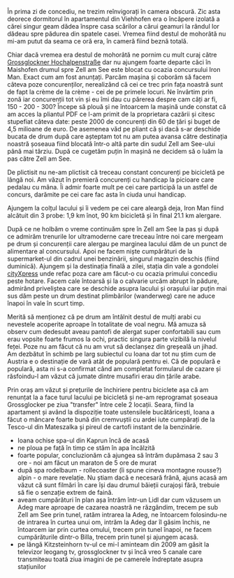În prima zi de concediu, ne trezim reînvigorați în camera obscură. Zic asta deorece dormitorul în apartamentul din Viehhofen era o încăpere izolată a cărei singur geam dădea înspre casa scărilor a cărui geamuri la rândul lor dădeau spre pădurea din spatele casei. Vremea fiind destul de mohorâtă nu mi-am putut da seama ce oră era, în cameră fiind beznă totală.

Chiar dacă vremea era destul de mohorâtă ne pornim cu mult curaj către [Grossglockner Hochalpenstraße](http://www.grossglockner.at/en/) dar nu ajungem foarte departe căci în Maishofen drumul spre Zell am See este blocat cu ocazia concursului Iron Man. Exact cum am fost anunțați. Parcăm mașina și coborâm să facem câteva poze concurenților, nerealizând că cei ce trec prin fața noastră sunt de fapt la crème de la crème - cei de pe primele locuri. Ne învârtim prin zonă iar concurenții tot vin și eu îmi dau cu părerea despre cam câți ar fi, 150 - 200 - 300? Începe să plouă și ne întoarcem la mașină unde constat că am acces la pliantul PDF ce l-am primit de la proprietara cazării și citesc stupefiat câteva date: peste 2000 de concurenți din 60 de țări și buget de 4,5 milioane de euro. De asemenea văd pe pliant că și dacă s-ar deschide bucata de drum după care așteptam tot nu am putea avansa către destinația noastră șoseaua fiind blocată într-o altă parte din sudul Zell am See-ului până mai târziu. După ce cugetăm puțin în mașină ne decidem să o luăm la pas către Zell am See.

De plictisit nu ne-am plictisit că treceau constant concurenți pe bicicletă pe lângă noi. Am văzut în premieră concurenți cu handicap la picioare care pedalau cu mâna. Îi admir foarte mult pe cei care participă la un astfel de concurs, darămite pe cei care fac asta în ciuda unui handicap.

Ajungem la colțul lacului și îi vedem pe cei care aleargă deja, Iron Man fiind alcătuit din 3 probe: 1,9 km înot, 90 km bicicletă și în final 21.1 km alergare.

După ce ne holbăm o vreme continuăm spre în Zell am See la pas și după ce admirăm trenurile lor ultramoderne care treceau între noi care mergeam pe drum și concurenții care alergau pe marginea lacului dăm de un punct de alimentare al concursului. Apoi ne facem niște cumpărături de la supermarket-ul din cadrul unei benzinării, singurul magazin deschis (fiind duminică). Ajungem și la destinația finală a zilei, stația din vale a gondolei [cityXpress](https://goo.gl/maps/R4OcR) unde refac poza care am făcut-o cu ocazia primului concediu peste hotare. Facem cale întoarsă și la o calvarie urcăm abrupt în pădure, admirând priveliștea care se deschide asupra lacului și orașului iar puțin mai sus dăm peste un drum destinat plimbărilor (wanderweg) care ne aduce înapoi în vale în scurt timp.

Merită să menționez că pe drum am întâlnit destul de mulți arabi cu nevestele acoperite aproape în totalitate de voal negru. Mă amuza să observ cum dedesubt aveau pantofi de alergat super confortabili sau cum erau vopsite foarte frumos la ochi, practic singura parte vizibilă la nivelul feței. Poze nu am făcut că nu am vrut să declanșez din greșeală un jihad. Am dezbătut în schimb pe larg subiectul cu Ioana dar tot nu știm cum de Austria e o destinație de vară atât de populară pentru ei. Că de populară e populară, asta ni s-a confirmat când am completat formularul de cazare și răsfoindu-l am văzut că jumate dintre musafiri erau din țările arabe.

Prin oraș am văzut și prețurile de închiriere pentru biciclete așa că am renunțat la a face turul lacului pe bicicletă și ne-am reprogramat șoseaua Grossglocker pe ziua "transfer" între cele 2 locații. Seara, fiind la apartament și având la dispoziție toate ustensilele bucătăricești, Ioana a făcut o mâncare foarte bună din cremvuștii cu ardei iute cumpărați de la Tesco-ul din Mateszalka și pireul de cartofi instant de la benzinărie.

- Ioana ochise spa-ul din Kaprun încă de acasă
- ne ploua pe față în timp ce stăm în apa încălzită
- foarte popular, concluzionăm că ajungea să întrăm dupămasa 2 sau 3 ore - noi am făcut un maraton de 5 ore de murat
- după spa rodelbaum - rollecoaster (îi spune cineva montagne rousse?) alpin - o mare revelație. Nu știam dacă e necesară frână, ajuns acasă am văzut că sunt filmări în care își dau drumul băieții curajoși fără, trebuie să fie o senzație extrem de faină.
- aveam cumpărături în plan așa întrăm într-un Lidl dar cum văzusem un Adeg mare aproape de cazarea noastră ne răzgândim, trecem pe sub Zell am See prin tunel, ratăm intrarea la Adeg, ne întoarcem folosindu-ne de intrarea în curtea unui om, intrăm la Adeg dar îl găsim închis, ne întoarcem iar prin curtea omului, trecem prin tunel înapoi, ne facem cumpărăturile dintr-o Billa, trecem prin tunel și ajungem acasă.
- pe lângă Kitzsteinhorn tv-ul ce mi-l aminteam din 2009 am găsit la televizor leogang tv, grossglockner tv și încă vreo 5 canale care transmiteau toată ziua imagini de pe camerele îndreptate asupra stațiunilor
